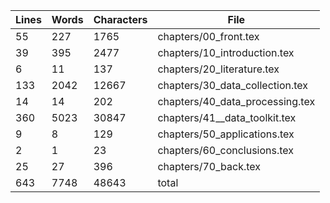 Lines|Words|Characters|File
---|---|---|---
55|227|1765|chapters/00_front.tex
39|395|2477|chapters/10_introduction.tex
6|11|137|chapters/20_literature.tex
133|2042|12667|chapters/30_data_collection.tex
14|14|202|chapters/40_data_processing.tex
360|5023|30847|chapters/41__data_toolkit.tex
9|8|129|chapters/50_applications.tex
2|1|23|chapters/60_conclusions.tex
25|27|396|chapters/70_back.tex
643|7748|48643|total
